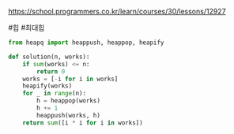 
https://school.programmers.co.kr/learn/courses/30/lessons/12927

#힙 #최대힙 

```python
from heapq import heappush, heappop, heapify

def solution(n, works):
    if sum(works) <= n:
        return 0
    works = [-i for i in works]
    heapify(works)
    for _ in range(n):
        h = heappop(works)
        h += 1
        heappush(works, h)
    return sum([i * i for i in works])
```
